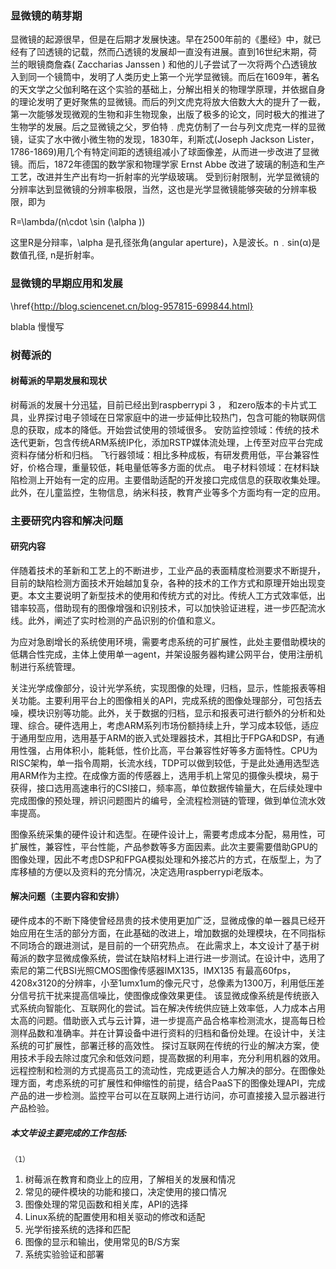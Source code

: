 ### 显微镜的萌芽期

显微镜的起源很早，但是在后期才发展快速。早在2500年前的《墨经》中，就已经有了凹透镜的记载，然而凸透镜的发展却一直没有进展。直到16世纪末期，荷兰的眼镜商詹森( Zaccharias Janssen ) 和他的儿子尝试了一次将两个凸透镜放入到同一个镜筒中，发明了人类历史上第一个光学显微镜。而后在1609年，著名的天文学之父伽利略在这个实验的基础上，分解出相关的物理学原理，并依据自身的理论发明了更好聚焦的显微镜。而后的列文虎克将放大倍数大大的提升了一截，第一次能够发现微观的生物和非生物现象，出版了极多的论文，同时极大的推进了生物学的发展。后之显微镜之父，罗伯特﹒虎克仿制了一台与列文虎克一样的显微镜，证实了水中微小微生物的发现，1830年，利斯忒(Joseph Jackson Lister，1786-1869)用几个有特定间距的透镜组减小了球面像差，从而进一步改进了显微镜。而后，1872年德国的数学家和物理学家 Ernst Abbe 改进了玻璃的制造和生产工艺，改进并生产出有均一折射率的光学级玻璃。
受到衍射限制，光学显微镜的分辨率达到显微镜的分辨率极限，当然，这也是光学显微镜能够突破的分辨率极限，即为

R=\lambda/(n\cdot \sin (\alpha ))

这里R是分辩率，\alpha 是孔径张角(angular aperture)，λ是波长。n﹒sin(α)是数值孔径, n是折射率。

### 显微镜的早期应用和发展
\href{http://blog.sciencenet.cn/blog-957815-699844.html}

blabla 慢慢写

### 树莓派的




#### 树莓派的早期发展和现状

树莓派的发展十分迅猛，目前已经出到raspberrypi 3 ， 和zero版本的卡片式工具，业界探讨电子领域在日常家庭中的进一步延伸比较热门，包含可能的物联网信息的获取，成本的降低。开始尝试使用的领域很多。
安防监控领域：传统的技术迭代更新，包含传统ARM系统IP化，添加RSTP媒体流处理，上传至对应平台完成资料存储分析和归档。
飞行器领域：相比多种成板，有研发费用低，平台兼容性好，价格合理，重量较低，耗电量低等多方面的优点。
电子材料领域：在材料缺陷检测上开始有一定的应用。主要借助适配的开发接口完成信息的获取收集处理。
此外，在儿童监控，生物信息，纳米科技，教育产业等多个方面均有一定的应用。

### 主要研究内容和解决问题

#### 研究内容
伴随着技术的革新和工艺上的不断进步，工业产品的表面精度检测要求不断提升，目前的缺陷检测方面技术开始越加复杂，各种的技术的工作方式和原理开始出现变更。本文主要说明了新型技术的使用和传统方式的对比。传统人工方式效率低，出错率较高，借助现有的图像增强和识别技术，可以加快验证进程，进一步匹配流水线。此外，阐述了实时检测的产品识别的价值和意义。

为应对急剧增长的系统使用环境，需要考虑系统的可扩展性，此处主要借助模块的低耦合性完成，主体上使用单一agent，并架设服务器构建公网平台，使用注册机制进行系统管理。

关注光学成像部分，设计光学系统，实现图像的处理，归档，显示，性能报表等相关功能。主要利用平台上的图像相关的API，完成系统的图像处理部分，可包括去噪，模块识别等功能。此外，关于数据的归档，显示和报表可进行额外的分析和处理、综合。硬件选用上，考虑ARM系列市场份额持续上升，学习成本较低，适应于通用型应用，选用基于ARM的嵌入式处理器技术，其相比于FPGA和DSP，有通用性强，占用体积小，能耗低，性价比高，平台兼容性好等多方面特性。CPU为RISC架构，单一指令周期，长流水线，TDP可以做到较低，于是此处通用选型选用ARM作为主控。在成像方面的传感器上，选用手机上常见的摄像头模块，易于获得，接口选用高速串行的CSI接口，频率高，单位数据传输量大，在后续处理中完成图像的预处理，辨识问题图片的编号，全流程检测链的管理，做到单位流水效率提高。

图像系统采集的硬件设计和选型。在硬件设计上，需要考虑成本分配，易用性，可扩展性，兼容性，平台性能，产品参数等多方面因素。此次主要需要借助GPU的图像处理，因此不考虑DSP和FPGA模拟处理和外接芯片的方式，在版型上，为了库移植的方便以及资料的充分情况，决定选用raspberrypi老版本。



#### 解决问题（主要内容和安排）

硬件成本的不断下降使曾经昂贵的技术使用更加广泛，显微成像的单一器具已经开始应用在生活的部分方面，在此基础的改进上，增加数据的处理模块，在不同指标不同场合的跟进测试，是目前的一个研究热点。
在此需求上，本文设计了基于树莓派的数字显微成像系统，尝试在缺陷材料上进行进一步测试。在设计中，选用了索尼的第二代BSI光照CMOS图像传感器IMX135，IMX135 有最高60fps，4208x3120的分辨率，小至1umx1um的像元尺寸，总像素为1300万，利用低压差分信号抗干扰来提高信噪比，使图像成像效果更佳。
该显微成像系统是传统嵌入式系统向智能化、互联网化的尝试。旨在解决传统供应链上效率低，人力成本占用太高的问题。借助嵌入式与云计算，进一步提高产品合格率检测流水，提高每日检测样品数和准确率。并在计算设备中进行资料的归档和备份处理。在设计中，关注系统的可扩展性，部署迁移的高效性。
探讨互联网在传统的行业的解决方案，使用技术手段去除过度冗余和低效问题，提高数据的利用率，充分利用机器的效用。远程控制和检测的方式提高员工的流动性，完成更适合人力解决的部分。在图像处理方面，考虑系统的可扩展性和伸缩性的前提，结合PaaS下的图像处理API，完成产品的进一步检测。监控平台可以在互联网上进行访问，亦可直接接入显示器进行产品检验。

##### 本文毕设主要完成的工作包括:
    （1）







1. 树莓派在教育和商业上的应用，了解相关的发展和情况
2. 常见的硬件模块的功能和接口，决定使用的接口情况
3. 图像处理的常见函数和相关库，API的选择
4. Linux系统的配置使用和相关驱动的修改和适配
5. 光学衔接系统的选择和匹配
6. 图像的显示和输出，使用常见的B/S方案
7. 系统实验验证和部署
